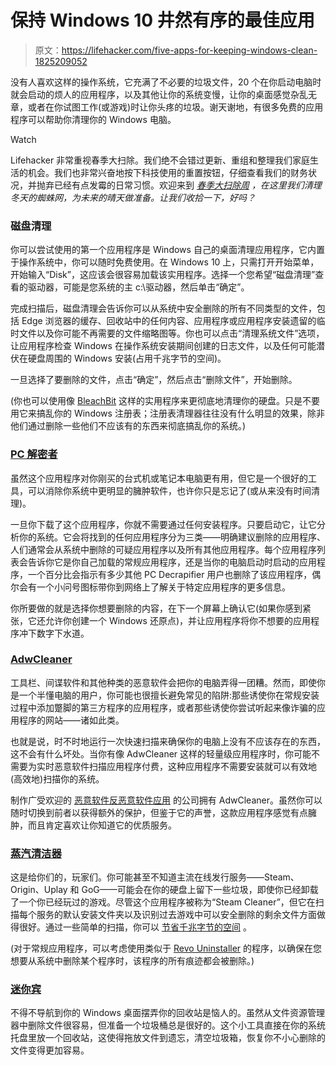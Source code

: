# 保持 Windows 10 井然有序的最佳应用

> 原文：<https://lifehacker.com/five-apps-for-keeping-windows-clean-1825209052>

没有人喜欢这样的操作系统，它充满了不必要的垃圾文件，20 个在你启动电脑时就会启动的烦人的应用程序，以及其他让你的系统变慢，让你的桌面感觉杂乱无章，或者在你试图工作(或游戏)时让你头疼的垃圾。谢天谢地，有很多免费的应用程序可以帮助你清理你的 Windows 电脑。

Watch

Lifehacker 非常重视春季大扫除。我们绝不会错过更新、重组和整理我们家庭生活的机会。我们也非常兴奋地按下科技使用的重置按钮，仔细查看我们的财务状况，并抛弃已经有点发霉的日常习惯。欢迎来到 [*春季大扫除周*](https://lifehacker.com/tag/spring-cleaning-week) *，在这里我们清理冬天的蜘蛛网，为未来的晴天做准备。让我们收拾一下，好吗？*

### 磁盘清理

你可以尝试使用的第一个应用程序是 Windows 自己的桌面清理应用程序，它内置于操作系统中，你可以随时免费使用。在 Windows 10 上，只需打开开始菜单，开始输入“Disk”，这应该会很容易加载该实用程序。选择一个您希望“磁盘清理”查看的驱动器，可能是您系统的主 c:\驱动器，然后单击“确定”。

完成扫描后，磁盘清理会告诉你可以从系统中安全删除的所有不同类型的文件，包括 Edge 浏览器的缓存、回收站中的任何内容、应用程序或应用程序安装遗留的临时文件以及你可能不再需要的文件缩略图等。你也可以点击“清理系统文件”选项，让应用程序检查 Windows 在操作系统安装期间创建的日志文件，以及任何可能潜伏在硬盘周围的 Windows 安装(占用千兆字节的空间)。

一旦选择了要删除的文件，点击“确定”，然后点击“删除文件”，开始删除。

(你也可以使用像 [BleachBit](https://www.bleachbit.org/) 这样的实用程序来更彻底地清理你的硬盘。只是不要用它来搞乱你的 Windows 注册表；注册表清理器往往没有什么明显的效果，除非他们通过删除一些他们不应该有的东西来彻底搞乱你的系统。)

### [PC 解密者](https://www.pcdecrapifier.com/)

虽然这个应用程序对你刚买的台式机或笔记本电脑更有用，但它是一个很好的工具，可以消除你系统中更明显的臃肿软件，也许你只是忘记了(或从来没有时间清理)。

一旦你下载了这个应用程序，你就不需要通过任何安装程序。只要启动它，让它分析你的系统。它会将找到的任何应用程序分为三类——明确建议删除的应用程序、人们通常会从系统中删除的可疑应用程序以及所有其他应用程序。每个应用程序列表会告诉你它是你自己加载的常规应用程序，还是当你的电脑启动时启动的应用程序，一个百分比会指示有多少其他 PC Decrapifier 用户也删除了该应用程序，偶尔会有一个小问号图标带你到网络上了解关于特定应用程序的更多信息。

你所要做的就是选择你想要删除的内容，在下一个屏幕上确认它(如果你感到紧张，它还允许你创建一个 Windows 还原点)，并让应用程序将你不想要的应用程序冲下数字下水道。

### [AdwCleaner](https://www.malwarebytes.com/adwcleaner/)

工具栏、间谍软件和其他种类的恶意软件会把你的电脑弄得一团糟。然而，即使你是一个半懂电脑的用户，你可能也很擅长避免常见的陷阱:那些诱使你在常规安装过程中添加蹩脚的第三方程序的应用程序，或者那些诱使你尝试听起来像诈骗的应用程序的网站——诸如此类。

也就是说，时不时地运行一次快速扫描来确保你的电脑上没有不应该存在的东西，这不会有什么坏处。当你有像 AdwCleaner 这样的轻量级应用程序时，你可能不需要为实时恶意软件扫描应用程序付费，这种应用程序不需要安装就可以有效地(高效地)扫描你的系统。

制作广受欢迎的 [恶意软件反恶意软件应用](https://lifehacker.com/im-marcin-kleczynski-and-this-is-the-story-behind-malw-1766148437) 的公司拥有 AdwCleaner。虽然你可以随时切换到前者以获得额外的保护，但鉴于它的声誉，这款应用程序感觉有点臃肿，而且肯定喜欢让你知道它的优质服务。

### [蒸汽清洁器](https://github.com/Codeusa/SteamCleaner)

这是给你们的，玩家们。你可能甚至不知道主流在线发行服务——Steam、Origin、Uplay 和 GoG——可能会在你的硬盘上留下一些垃圾，即使你已经卸载了一个你已经玩过的游戏。尽管这个应用程序被称为“Steam Cleaner”，但它在扫描每个服务的默认安装文件夹以及识别过去游戏中可以安全删除的剩余文件方面做得很好。通过一些简单的扫描，你可以 [节省千兆字节的空间](https://lifehacker.com/steam-cleaner-cleans-up-duplicate-and-leftover-files-fr-1792123916) 。

(对于常规应用程序，可以考虑使用类似于 [Revo Uninstaller](https://lifehacker.com/the-best-app-uninstaller-for-windows-5829096) 的程序，以确保在您想要从系统中删除某个程序时，该程序的所有痕迹都会被删除。)

### [迷你宾](https://e-sushi.github.io/)

不得不导航到你的 Windows 桌面摆弄你的回收站是恼人的。虽然从文件资源管理器中删除文件很容易，但准备一个垃圾桶总是很好的。这个小工具直接在你的系统托盘里放一个回收站，这使得拖放文件到遗忘，清空垃圾箱，恢复你不小心删除的文件变得更加容易。